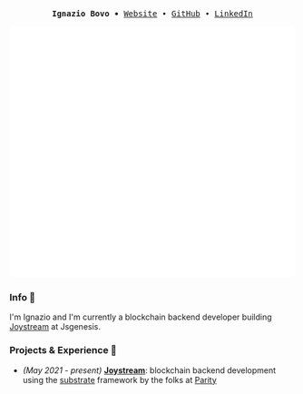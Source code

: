 <!--
**ignazio-bovo/ignazio-bovo** is a ✨ _special_ ✨ repository because its `README.md` (this file) appears on your GitHub profile.

Here are some ideas to get you started:

- 🔭 I’m currently working on ...
- 🌱 I’m currently learning ...
- 👯 I’m looking to collaborate on ...
- 🤔 I’m looking for help with ...
- 💬 Ask me about ...
- 📫 How to reach me: ...
- 😄 Pronouns: ...
- ⚡ Fun fact: ...
-->

<p><pre align="center">
<strong>Ignazio Bovo ∙ </strong><a href="https://ignazio-bovo.github.io/">Website</a> ∙ <a href="https://github.com/ignazio-bovo">GitHub</a> ∙ <a href="https://www.linkedin.com/in/ignazio-bovo-378113177/">LinkedIn</a></pre></p>

<p align="center">
<img src="/github-metrics.svg" />
</p>

### Info 👋
I'm Ignazio and I'm currently a blockchain backend developer building [Joystream](https://www.joystream.org/) at
Jsgenesis.

### Projects & Experience 🔭
- *(May 2021 - present)* **[Joystream](https://github.com/ignazio-bovo/joystream)**: blockchain backend development using the
[substrate](https://substrate.io/) framework by the folks at [Parity](https://www.parity.io/technologies/substrate/) 

